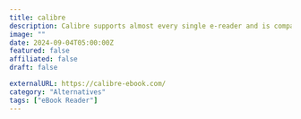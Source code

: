 ```yaml
---
title: calibre
description: Calibre supports almost every single e-reader and is compatible with more devices with every update.
image: ""
date: 2024-09-04T05:00:00Z
featured: false
affiliated: false
draft: false

externalURL: https://calibre-ebook.com/
category: "Alternatives"
tags: ["eBook Reader"]
---
```

